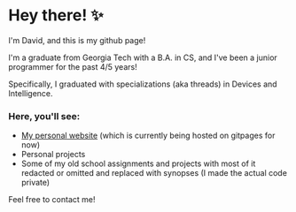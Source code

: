 # Hey there! ✨
I'm David, and this is my github page!

I'm a graduate from Georgia Tech with a B.A. in CS, and I've been a junior programmer for the past 4/5 years!

Specifically, I graduated with specializations (aka threads) in Devices and Intelligence.

### Here, you'll see:
- [My personal website](https://d-lee-te.github.io/) (which is currently being hosted on gitpages for now)
- Personal projects
- Some of my old school assignments and projects with most of it redacted or omitted and replaced with synopses (I made the actual code private)

Feel free to contact me!
